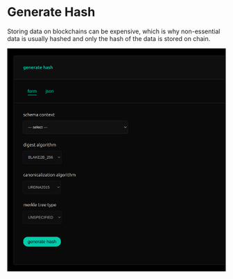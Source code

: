 # Generate Hash

Storing data on blockchains can be expensive, which is why non-essential data is usually hashed and only the hash of the data is stored on chain.

![generate_hash.png](./assets/generate_hash.png)
